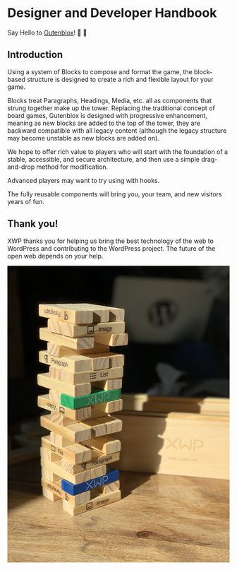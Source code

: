 # Designer and Developer Handbook

Say Hello to [Gutenblox](http://gutenblox.fun/)!  👋 🧱

## Introduction

Using a system of Blocks to compose and format the game, the block-based structure is designed to create a rich and flexible layout for your game.

Blocks treat Paragraphs, Headings, Media, etc. all as components that strung together make up the tower. Replacing the traditional concept of board games, Gutenblox is designed with progressive enhancement, meaning as new blocks are added to the top of the tower, they are backward compatible with all legacy content (although the legacy structure may become unstable as new blocks are added on).

We hope to offer rich value to players who will start with the foundation of a stable, accessible, and secure architecture, and then use a simple drag-and-drop method for modification.

Advanced players may want to try using with hooks.

The fully reusable components will bring you, your team, and new visitors years of fun.

## Thank you!

XWP thanks you for helping us bring the best technology of the web to WordPress and contributing to the WordPress project. The future of the open web depends on your help.

![screenshot](screenshot.jpg)

